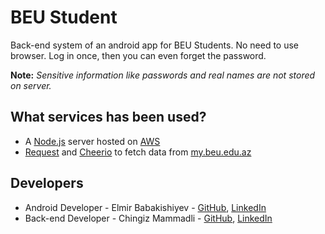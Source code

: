 # BEU Student
Back-end system of an android app for BEU Students. No need to use browser. Log in once, then you can even forget the password.

**Note:** *Sensitive information like passwords and real names are not stored on server.*

## What services has been used?
* A [Node.js](https://nodejs.org/en/about/) server hosted on [AWS](https://aws.amazon.com/ec2/)
* [Request](https://www.npmjs.com/package/request) and [Cheerio](https://www.npmjs.com/package/cheerio) to fetch data from [my.beu.edu.az](my.beu.edu.az)

## Developers
* Android Developer - Elmir Babakishiyev - [GitHub](https://github.com/elmirbabakishiyev), [LinkedIn](https://www.linkedin.com/in/elmir-babakishiyev-a3936578/)
* Back-end Developer - Chingiz Mammadli - [GitHub](https://github.com/mchingiz), [LinkedIn](https://www.linkedin.com/in/mcingiz/)

